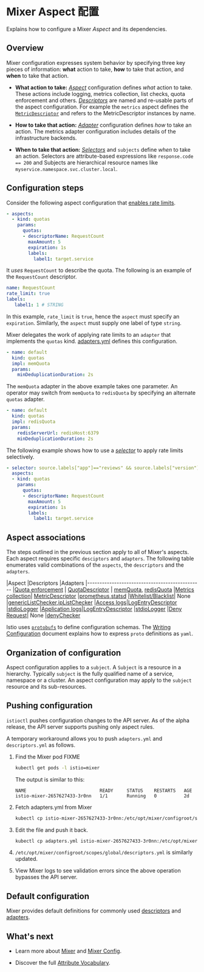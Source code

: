 # Mixer Aspect 配置


Explains how to configure a Mixer _Aspect_ and its dependencies.

## Overview

Mixer configuration expresses system behavior by specifying three
key pieces of information: **what** action to take, **how** to take that action, and **when** to take that action.

* **What action to take:** [_Aspect_](./mixer-config.html#Aspects) configuration defines _what_ action to take. These actions include
      logging, metrics collection, list checks, quota enforcement and others.
      [_Descriptors_](./mixer-config.html#Descriptors) are named and re-usable parts of the aspect configuration.
      For example the `metrics` aspect defines the [`MetricDescriptor`]({{mixerConfig}}#istio.mixer.v1.config.descriptor.MetricDescriptor) and refers to the MetricDescriptor instances by name.

* **How to take that action:** [_Adapter_](./mixer-config.html#Adapters) configuration defines _how_ to take an action.
      The metrics adapter configuration includes details of the infrastructure backends.

* **When to take that action:** [_Selectors_](./mixer-config.html#Selectors) and `subjects` define _when_ to take an action.
      Selectors are attribute-based expressions like `response.code == 200` and Subjects
      are hierarchical resource names like `myservice.namespace.svc.cluster.local`.


## Configuration steps

Consider the following aspect configuration that [enables rate limits]({{tasks}}/rate-limiting.html).
```yaml
- aspects:
  - kind: quotas
    params:
      quotas:
      - descriptorName: RequestCount
        maxAmount: 5
        expiration: 1s
        labels:
          label1: target.service
```
It _uses_ `RequestCount` to describe the quota. 
The following is an example of the `RequestCount` descriptor.
```yaml
name: RequestCount
rate_limit: true
labels:
   label1: 1 # STRING
```
In this example, `rate_limit` is `true`, hence the `aspect` must specify an `expiration`.
Similarly, the `aspect` must supply one label of type `string`.
 
Mixer delegates the work of applying rate limits to an `adapter` that implements the `quotas` kind.
[adapters.yml](https://github.com/istio/mixer/blob/master/testdata/configroot/scopes/global/adapters.yml) defines this configuration.

```yaml
- name: default
  kind: quotas
  impl: memQuota
  params:
    minDeduplicationDuration: 2s
```

The `memQuota` adapter in the above example takes one parameter. An operator may switch from 
`memQuota` to `redisQuota` by specifying an alternate `quotas` adapter.

```yaml
- name: default
  kind: quotas
  impl: redisQuota
  params:
    redisServerUrl: redisHost:6379
    minDeduplicationDuration: 2s
```

The following example shows how to use a [_selector_](./mixer-config.html#Selectors) to apply rate limits selectively.

```yaml
- selector: source.labels["app"]=="reviews" && source.labels["version"] == "v3"  
  aspects:
  - kind: quotas
    params:
      quotas:
      - descriptorName: RequestCount
        maxAmount: 5
        expiration: 1s
        labels:
          label1: target.service
```


## Aspect associations 
The steps outlined in the previous section apply to all of Mixer's aspects.
Each aspect requires specific `desciptors` and `adapters`.
The following table enumerates valid combinations of the `aspects`, the `descriptors` and the `adapters`.


|Aspect   |Descriptors               |Adapters
|-----------------------------------------------
|[Quota enforcement]({{aspectConfig}}/quotas.html ) | [QuotaDescriptor]({{mixerConfig}}#istio.mixer.v1.config.descriptor.QuotaDescriptor) |  [memQuota]({{adapterConfig}}/memQuota.html), [redisQuota]({{adapterConfig}}/redisquota.html)
|[Metrics collection]({{aspectConfig}}/metrics.html)| [MetricDescriptor]({{mixerConfig}}#metricdescriptor) |[prometheus]({{adapterConfig}}/prometheus.html),[statsd]({{adapterConfig}}/statsd.html)
|[Whitelist/Blacklist]({{aspectConfig}}/lists.html)| None |[genericListChecker]({{adapterConfig}}/genericListChecker.html),[ipListChecker]({{adapterConfig}}/ipListChecker.html)
|[Access logs]({{aspectConfig}}/accessLogs.html)|[LogEntryDescriptor]({{mixerConfig}}#logentrydescriptor)  |[stdioLogger]({{adapterConfig}}/stdioLogger.html)
|[Application logs]({{aspectConfig}}/applicationLogs.html)|[LogEntryDescriptor]({{mixerConfig}}#logentrydescriptor)  |[stdioLogger]({{adapterConfig}}/stdioLogger.html)
|[Deny Request]({{aspectConfig}}/denials.html)| None |[denyChecker]({{adapterConfig}}/denyChecker.html)

Istio uses [`protobufs`](https://developers.google.com/protocol-buffers/) to define configuration schemas. The [Writing Configuration]({{home}}/docs/reference/writing-config.html) document explains how to express `proto` definitions as `yaml`.


## Organization of configuration
Aspect configuration applies to a `subject`. A `Subject` is a resource in a hierarchy.
Typically `subject` is the fully qualified name of a service, namespace or a cluster. An aspect configuration may apply
to the `subject` resource and its sub-resources.

## Pushing configuration
`istioctl` pushes configuration changes to the API server.
As of the alpha release, the API server supports pushing only aspect rules. 

A temporary workaround allows you to push `adapters.yml` and `descriptors.yml` as follows.

1. Find the Mixer pod  FIXME
   ```bash
   kubectl get pods -l istio=mixer
   ```
   The output is similar to this:
   ```
   NAME                           READY     STATUS    RESTARTS   AGE
   istio-mixer-2657627433-3r0nn   1/1       Running   0          2d
   ```

2. Fetch adapters.yml from Mixer
   ``` bash
   kubectl cp istio-mixer-2657627433-3r0nn:/etc/opt/mixer/configroot/scopes/global/adapters.yml  adapters.yml
   ```

3. Edit the file and push it back.
   ```bash
   kubectl cp adapters.yml istio-mixer-2657627433-3r0nn:/etc/opt/mixer/configroot/scopes/global/adapters.yml
   ```

4. `/etc/opt/mixer/configroot/scopes/global/descriptors.yml` is similarly updated.

5. View Mixer logs to see validation errors since the above operation bypasses the API server.

## Default configuration
Mixer provides default definitions for commonly used 
[descriptors](https://github.com/istio/mixer/blob/master/testdata/configroot/scopes/global/descriptors.yml) and 
[adapters](https://github.com/istio/mixer/blob/master/testdata/configroot/scopes/global/adapters.yml).

## What's next

* Learn more about [Mixer](./mixer.html) and [Mixer Config](./mixer-config.html).

* Discover the full [Attribute Vocabulary]({{home}}/docs/reference/config/mixer/attribute-vocabulary.html).
